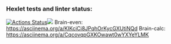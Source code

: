 ### Hexlet tests and linter status:
[![Actions Status](https://github.com/imakepizza/frontend-project-44/workflows/hexlet-check/badge.svg)](https://github.com/imakepizza/frontend-project-44/actions)<a href="https://codeclimate.com/github/imakepizza/frontend-project-44/maintainability"><img src="https://api.codeclimate.com/v1/badges/769b7b913bdb4f834bf7/maintainability" /></a>
Brain-even:
https://asciinema.org/a/KIKciCi8JPqhOrKycGXUtiNQd
Brain-calc:
https://asciinema.org/a/CqcovqpGXKOwawt0wYXYeYLMK